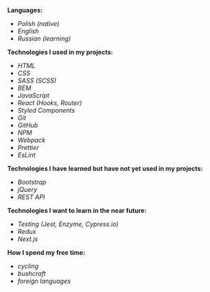 <b>Languages:</b>
- <i>Polish (native)</i>
- <i>English</i>
- <i>Russian (learning)</i>

<b>Technologies I used in my projects:</b>
- <i>HTML</i>
- <i>CSS</i>
- <i>SASS (SCSS)</i>
- <i>BEM</i>
- <i>JavaScript</i>
- <i>React (Hooks, Router)</i>
- <i>Styled Components</i>
- <i>Git</i>
- <i>GitHub</i>
- <i>NPM</i>
- <i>Webpack</i>
- <i>Prettier</i>
- <i>EsLint</i>

<b>Technologies I have learned but have not yet used in my projects:</b>
- <i>Bootstrap</i>
- <i>jQuery</i>
- <i>REST API</i>

<b>Technologies I want to learn in the near future:</b>
- <i>Testing (Jest, Enzyme, Cypress.io)</i>
- <i>Redux</i>
- <i>Next.js</i>

<b>How I spend my free time:</b>
- <i>cycling</i>
- <i>bushcraft</i>
- <i>foreign languages</i>
